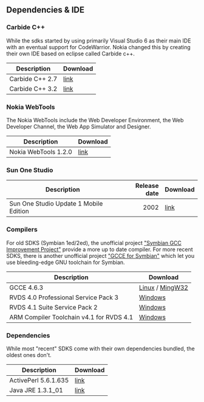 ## Dependencies & IDE

### Carbide C++

While the sdks started by using primarily Visual Studio 6 as their main IDE with an eventual support for CodeWarrior. Nokia changed this by creating their own IDE based on eclipse called Carbide c++.

| Description     | Download |
|-----------------|----------|
| Carbide C++ 2.7 | [link](https://mega.nz/#!O1MmCZbD!1BqQIOU_jkdolg3GWORzKljYhAq53asfFDGouY8rrHU) |
| Carbide C++ 3.2 | [link](https://mega.nz/#!Kt1wkArK!Aylrqj6x7LOw5DxdfJGbEeRK114698t-FuTV3MVzxSA) |


### Nokia WebTools

The Nokia WebTools include the Web Developer Environment, the Web Developer Channel, the Web App Simulator and Designer. 

| Description          | Download |
|----------------------|----------|
| Nokia WebTools 1.2.0 | [link](https://mega.nz/#!yx0VEayA!HBC-cGWVwX_Pymxwb4_YGCt8KmrDxteHZZm2chAHImk) |


### Sun One Studio

| Description                            | Release date  | Download |
|----------------------------------------|--------------:|----------|
| Sun One Studio Update 1 Mobile Edition |          2002 | [link](https://mega.nz/#!m0dWARKD!_n9hvxYR8V1HxcrnyMptfDhUcgO3Coo82M_NovgPT7M) |

### Compilers

For old SDKS (Symbian 1ed/2ed), the unofficial project ["Symbian GCC Improvement Project"](http://www.inf.u-szeged.hu/projectdirs/symbian-gcc/dload.php) provide a more up to date compiler. For more recent SDKS, there is another unofficial project ["GCCE for Symbian"](https://github.com/fedor4ever/GCC-4-Symbian) which let you use bleeding-edge GNU toolchain for Symbian.

| Description                              | Download |
|------------------------------------------|----------|
| GCCE 4.6.3                               | [Linux](https://mega.nz/#!e0dzADLA!3bOw1EAhke79HT9EWVlZarCz1tXpa6gkFYjTE1SFiFI) / [MingW32](https://mega.nz/#!e0VziSCQ!Lia3quKgmxzlpPDjxB8VGMae-HE4L9b_7wxRxN2MqJ4) |
| RVDS 4.0 Professional Service Pack 3     | [Windows](https://mega.nz/#!nlk1QZxD!H4N04USb-TE1kQk0K141muqKdbVzMsZDT6HPibZxDFo) |
| RVDS 4.1 Suite Service Pack 2            | [Windows](https://mega.nz/#!i5cwESYT!W1nZv0V2ciITLtNsgHeYjeOpLb2rh8NMdUkR5kS7PSY) | 
| ARM Compiler Toolchain v4.1 for RVDS 4.1 | [Windows](https://mega.nz/#!SpdWnTrQ!xo1HufW3pZo7GGPmLWIvXClXTOdo8gobxl9t9wZKeY4) | 

### Dependencies

While most "recent" SDKS come with their own dependencies bundled, the oldest ones don't.

| Description     | Download |
|-----------------|----------|
| ActivePerl 5.6.1.635 | [link](https://mega.nz/#!i182nTbb!SVwZnLumFSdlLOT2erXBn_Rs7akTx9cFG2FQAOMLxWk) |
| Java JRE 1.3.1_01 | [link](http://www.oracle.com/technetwork/java/javasebusiness/downloads/java-archive-downloads-javase13-419413.html) |